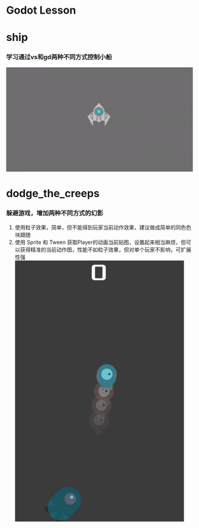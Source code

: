 # Godot Lesson

# ship
### 学习通过vs和gd两种不同方式控制小船
![](ship.gif)

# dodge_the_creeps
### 躲避游戏，增加两种不同方式的幻影
1. 使用粒子效果，简单，但不能得到玩家当前动作效果，建议做成简单的同色色块跟随
2. 使用 Sprite 和 Tween 获取Player的动画当前贴图，设置起来相当麻烦，但可以获得精准的当前动作图，性能不如粒子效果，但对单个玩家不影响，可扩展性强
![](dodge_the_creeps.png)


